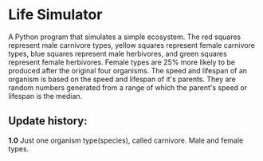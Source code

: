 # Life Simulator

A Python program that simulates a simple ecosystem.
The red squares represent male carnivore types, yellow squares represent female carnivore types, blue squares represent male herbivores, and green squares represent female herbivores.
Female types are 25% more likely to be produced after the original four organisms.
The speed and lifespan of an organism is based on the speed and lifespan of it's parents. They are random numbers generated from a range of which the parent's speed or lifespan is the median.


## Update history:
**1.0**
Just one organism type(species), called carnivore. Male and female types.
